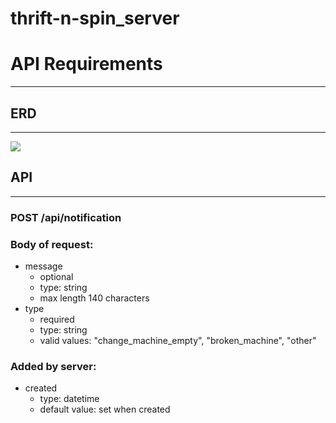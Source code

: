 # thrift-n-spin_server

# API Requirements
---

## ERD
---

![](https://www.lucidchart.com/publicSegments/view/4ec45503-f5c4-49f0-bed5-127c26f8f335/image.png)


## API
---

### POST /api/notification

### Body of request:

* message
	* optional
	* type: string
	* max length 140 characters
* type
	* required
	* type: string
 	* valid values:
 		"change_machine_empty", "broken_machine", "other"

### Added by server:

* created
	* type: datetime
	* default value: set when created
